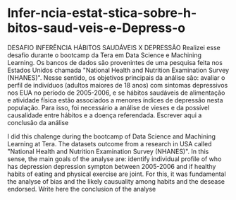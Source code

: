 # Infer-ncia-estat-stica-sobre-h-bitos-saud-veis-e-Depress-o
DESAFIO INFERÊNCIA HÁBITOS SAUDÁVEIS X DEPRESSÃO
Realizei esse desafio durante o bootcamp da Tera em Data Science e Machining Learning. Os bancos de dados são provenintes de uma pesquisa feita nos Estados Unidos chamada "National Health and Nutrition Examination Survey (NHANES)". Nesse sentido, os objetivos principais da análise são: avaliar o perfil de indivíduos (adultos maiores de 18 anos) com sintomas depressivos nos EUA no período de 2005-2006, e se hábitos saudáveis de alimentação e atividade física estão associados a menores índices de depressão nesta população. Para isso, foi necessário a análise de vieses e da possível causalidade entre hábitos e a doença referendada. Escrever aqui a conclusão da análise

I did this chalenge during the bootcamp of Data Science and Machining Learning at Tera. The datasets outcome from a research in USA called "National Health and Nutrition Examination Survey (NHANES)". In this sense, the main goals of the analyse are: identify individual profile of who has depression depression sympton between 2005-2006 and if healthy habits of eating and physical exercise are joint. For this, it was fundamental the analyse of bias and the likely causuality among habits and the desease endorsed. Write here the conclusion of the analyse

